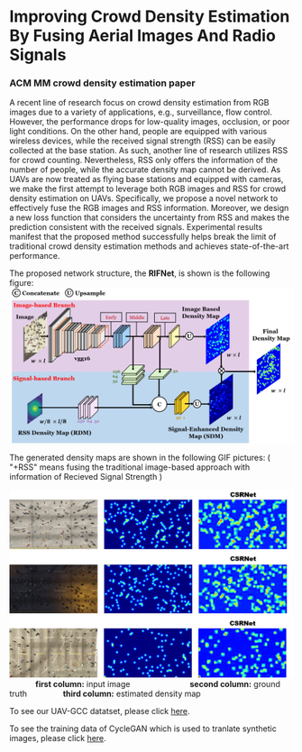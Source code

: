 # Improving Crowd Density Estimation By Fusing Aerial Images And Radio Signals
### ACM MM crowd density estimation paper

A recent line of research focus on crowd density estimation from RGB images due to a variety of applications, e.g., surveillance, flow control. However, the performance drops for low-quality images, occlusion, or poor light conditions. On the other hand, people are equipped with various wireless devices, while the received signal strength (RSS) can be easily collected at the base station. As such, another line of research utilizes RSS for crowd counting. Nevertheless, RSS only offers the information of the number of people, while the accurate density map cannot be derived. As UAVs are now treated as flying base stations and equipped with cameras, we make the first attempt to leverage both RGB images and RSS for crowd density estimation on UAVs. Specifically, we propose a novel network to effectively fuse the RGB images and RSS information. Moreover, we design a new loss function that considers the uncertainty from RSS and makes the prediction consistent with the received signals. Experimental results manifest that the proposed method successfully helps break the limit of traditional crowd density estimation methods and achieves state-of-the-art performance.

The proposed network structure, the **RIFNet**, is shown is the following figure:
![image](./figures/network_structure.png)

The generated density maps are shown in the following GIF pictures: ( "+RSS" means fusing the traditional image-based approach with information of Recieved Signal Strength )

![image](./figures/resulting_density_map.gif)
&emsp;&emsp;&emsp;
**first column:** input image &emsp;&emsp;&emsp;&emsp;&emsp;&emsp;&emsp;
**second column:** ground truth &emsp;&emsp;&emsp;&emsp;
**third column:** estimated density map

To see our UAV-GCC datatset, please click [here](https://drive.google.com/file/d/15M4ilkA_3S9T98iWsXi2MxSfM2KsoboQ/view?usp=sharing).

To see the training data of CycleGAN which is used to tranlate synthetic images, please click [here](https://drive.google.com/file/d/1un6KhXe66W3AXHY1d5HQoQCLNpiCcX4c/view?usp=sharing).

